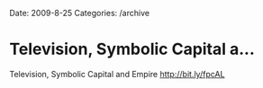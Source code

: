 Date: 2009-8-25
Categories: /archive

# Television, Symbolic Capital a...

Television, Symbolic Capital and Empire <a href="http://bit.ly/fpcAL" rel="nofollow">http://bit.ly/fpcAL</a>
